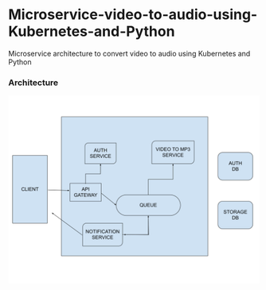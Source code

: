 # Microservice-video-to-audio-using-Kubernetes-and-Python
Microservice architecture to convert video to audio using Kubernetes and Python


### Architecture
![system design](https://github.com/AshiishKarhade/Microservice-video-to-audio-using-Kubernetes-and-Python/blob/main/architecture.svg)

